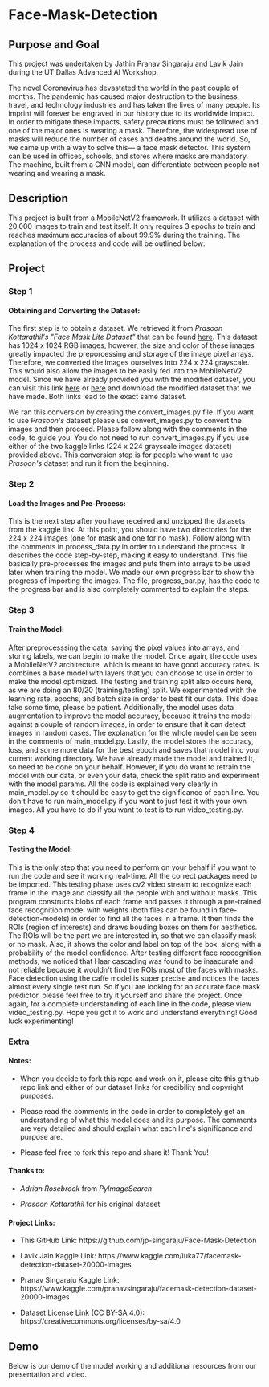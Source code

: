 # Face-Mask-Detection

## Purpose and Goal
This project was undertaken by Jathin Pranav Singaraju and Lavik Jain during the UT Dallas Advanced AI Workshop. 

The novel Coronavirus has devastated the world in the past couple of months. The pandemic has caused major destruction to the business, travel, and technology industries and has taken the lives of many people. Its imprint will forever be engraved in our history due to its worldwide impact. In order to mitigate these impacts, safety precautions must be followed and one of the major ones is wearing a mask. Therefore, the widespread use of masks will reduce the number of cases and deaths around the world. So, we came up with a way to solve this— a face mask detector. This system can be used in offices, schools, and stores where masks are mandatory. The machine, built from a CNN model, can differentiate between people not wearing and wearing a mask.

## Description
This project is built from a MobileNetV2 framework. It utilizes a dataset with 20,000 images to train and test itself. It only requires 3 epochs to train and reaches maximum accuracies of about 99.9% during the training. The explanation of the process and code will be outlined below:

## Project

### Step 1
#### Obtaining and Converting the Dataset:
The first step is to obtain a dataset. We retrieved it from *Prasoon Kottarathil's "Face Mask Lite Dataset"* that can be found [here](https://www.kaggle.com/prasoonkottarathil/face-mask-lite-dataset/). This dataset has 1024 x 1024 RGB images; however, the size and color of these images greatly impacted the preporcessing and storage of the image pixel arrays. Therefore, we converted the images ourselves into 224 x 224 grayscale. This would also allow the images to be easily fed into the MobileNetV2 model. Since we have already provided you with the modified dataset, you can visit this link [here](https://www.kaggle.com/luka77/facemask-detection-dataset-20000-images/) or [here](https://www.kaggle.com/pranavsingaraju/facemask-detection-dataset-20000-images/) and download the modified dataset that we have made. Both links lead to the exact same dataset.

We ran this conversion by creating the convert_images.py file. If you want to use *Prasoon's* dataset please use convert_images.py to convert the images and then proceed. Please follow along with the comments in the code, to guide you. You do not need to run convert_images.py if you use either of the two kaggle links (224 x 224 grayscale images dataset) provided above. This conversion step is for people who want to use *Prasoon's* dataset and run it from the beginning.

### Step 2
#### Load the Images and Pre-Process:
This is the next step after you have received and unzipped the datasets from the kaggle link. At this point, you should have two directories for the 224 x 224 images (one for mask and one for no mask). Follow along with the comments in process_data.py in order to understand the process. It describes the code step-by-step, making it easy to understand. This file basically pre-processes the images and puts them into arrays to be used later when training the model. We made our own progress bar to show the progress of importing the images. The file, progress_bar.py, has the code to the progress bar and is also completely commented to explain the steps.

### Step 3
#### Train the Model:
After preprocesssing the data, saving the pixel values into arrays, and storing labels, we can begin to make the model. Once again, the code uses a MobileNetV2 architecture, which is meant to have good accuracy rates. Is combines a base model with layers that you can choose to use in order to make the model optimized. The testing and training split also occurs here, as we are doing an 80/20 (training/testing) split. We experimented with the learning rate, epochs, and batch size in order to best fit our data. This does take some time, please be patient. Additionally, the model uses data augmentation to improve the model accuracy, because it trains the model against a couple of random images, in order to ensure that it can detect images in random cases. The explanation for the whole model can be seen in the comments of main_model.py. Lastly, the model stores the accuracy, loss, and some more data for the best epoch and saves that model into your current working directory. We have already made the model and trained it, so need to be done on your behalf. However, if you do want to retrain the model with our data, or even your data, check the split ratio and experiment with the model params. All the code is explained very clearly in main_model.py so it should be easy to get the significance of each line. You don't have to run main_model.py if you want to just test it with your own images. All you have to do if you want to test is to run video_testing.py.

### Step 4
#### Testing the Model:
This is the only step that you need to perform on your behalf if you want to run the code and see it working real-time. All the correct packages need to be imported. This testing phase uses cv2 video stream to recognize each frame in the image and classify all the people with and without masks. This program constructs blobs of each frame and passes it through a pre-trained face recognition model with weights (both files can be found in face-detection-models) in order to find all the faces in a frame. It then finds the ROIs (region of interests) and draws bouding boxes on them for aesthetics. The ROIs will be the part we are interested in, so that we can classify mask or no mask. Also, it shows the color and label on top of the box, along with a probability of the model confidence. After testing different face reocognition methods, we noticed that Haar cascading was found to be inaacurate and not reliable because it wouldn't find the ROIs most of the faces with masks. Face detection using the caffe model is super precise and notices the faces almost every single test run. So if you are looking for an accurate face mask predictor, please feel free to try it yourself and share the project. Once again, for a complete understanding of each line in the code, please view video_testing.py. Hope you got it to work and understand everything! Good luck experimenting!

### Extra
#### Notes:
<ul>
<li><p>When you decide to fork this repo and work on it, please cite this github repo link and either of our dataset links for credibility and copyright purposes.</p></li>
<li><p>Please read the comments in the code in order to completely get an understanding of what this model does and its purpose. The comments are very detailed and should explain what each line's significance and purpose are.</p></li>
<li><p>Please feel free to fork this repo and share it! Thank You!</p></li>
</ul>

#### Thanks to:
<ul>
<li><p><i>Adrian Rosebrock</i> from <i>PyImageSearch</i></p></li>
<li><p><i>Prasoon Kottarathil</i> for his original dataset</p></li>
</ul>

#### Project Links:
<ul>
<li><p>This GitHub Link: https://github.com/jp-singaraju/Face-Mask-Detection</p></li>
<li><p>Lavik Jain Kaggle Link: https://www.kaggle.com/luka77/facemask-detection-dataset-20000-images</p></li>
<li><p>Pranav Singaraju Kaggle Link: https://www.kaggle.com/pranavsingaraju/facemask-detection-dataset-20000-images</p></li>
<li><p>Dataset License Link (CC BY-SA 4.0): https://creativecommons.org/licenses/by-sa/4.0</p></li>
</ul>

## Demo
Below is our demo of the model working and additional resources from our presentation and video.
